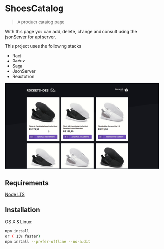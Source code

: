 # ShoesCatalog

> A product catalog page

With this page you can add, delete, change and consult using the jsonServer for api server.

This project uses the following stacks

* Ract
* Redux
* Saga
* JsonServer
* Reactotron

![](shoes.gif)

## Requirements

[Node LTS](https://nodejs.org/pt-br/download/)

## Installation

OS X & Linux:

```sh
npm install
or ( 15% faster)
npm install --prefer-offline --no-audit
```

